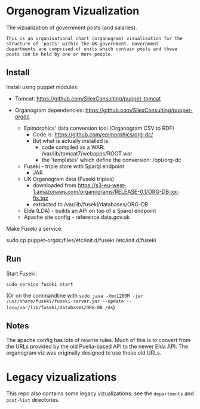 # Organogram Vizualization

The vizualization of government posts (and salaries).

    This is an organisational chart (organogram) visualisation for the
    structure of 'posts' within the UK government. Government
    departments are comprised of units which contain posts and these
    posts can be held by one or more people.

## Install

Install using puppet modules:

* Tomcat: https://github.com/SilexConsulting/puppet-tomcat

* Organogram dependencies: https://github.com/SilexConsulting/puppet-orgdc

    * Epimorphics' data conversion tool (Organogram CSV to RDF)
        - Code is: https://github.com/epimorphics/org-dc/
        - But what is actually installed is:
           * code compiled as a WAR: /var/lib/tomcat7/webapps/ROOT.war
           * the 'templates' which define the conversion: /opt/org-dc
    * Fuseki - triple store with Sparql endpoint
        - JAR
    * UK Organogram data (Fuseki triples)
        - downloaded from https://s3-eu-west-1.amazonaws.com/organograms/RELEASE-0.1/ORG-DB-xx-fix.tgz
        - extracted to /var/lib/fuseki/databases/ORG-DB
    * Elda (LDA) - builds an API on top of a Sparql endpoint
    * Apache site config - reference.data.gov.uk

Make Fuseki a service:

   sudo cp puppet-orgdc/files/etc/init.d/fuseki /etc/init.d/fuseki


## Run

Start Fuseki:

    sudo service fuseki start

(Or on the commandline with `sudo java -Xmx1200M -jar /usr/share/fuseki/fuseki-server.jar --update --loc=/var/lib/fuseki/databases/ORG-DB /ds`)


## Notes

The apache config has lots of rewrite rules. Much of this is to convert from the URLs provided by the old Puelia-based API to the newer Elda API. The organogram viz was originally designed to use those old URLs.

# Legacy vizualizations

This repo also contains some legacy vizualizations: see the `departments` and `post-list` directories.
